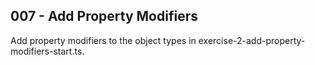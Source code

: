 ## 007 - Add Property Modifiers

Add property modifiers to the object types in exercise-2-add-property-modifiers-start.ts.
